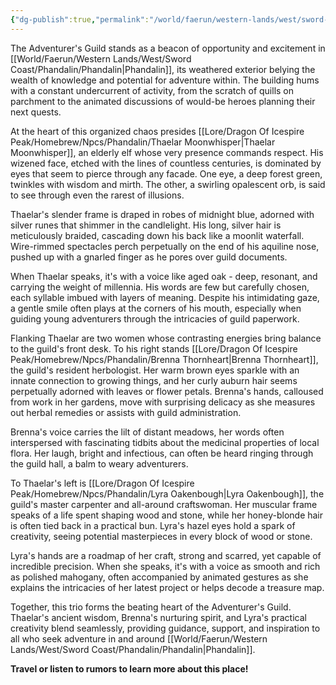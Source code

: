 ```yaml
---
{"dg-publish":true,"permalink":"/world/faerun/western-lands/west/sword-coast/phandalin/adventurer-s-guild/"}
---
```


The Adventurer's Guild stands as a beacon of opportunity and excitement in [[World/Faerun/Western Lands/West/Sword Coast/Phandalin/Phandalin\|Phandalin]], its weathered exterior belying the wealth of knowledge and potential for adventure within. The building hums with a constant undercurrent of activity, from the scratch of quills on parchment to the animated discussions of would-be heroes planning their next quests.

At the heart of this organized chaos presides [[Lore/Dragon Of Icespire Peak/Homebrew/Npcs/Phandalin/Thaelar Moonwhisper\|Thaelar Moonwhisper]], an elderly elf whose very presence commands respect. His wizened face, etched with the lines of countless centuries, is dominated by eyes that seem to pierce through any facade. One eye, a deep forest green, twinkles with wisdom and mirth. The other, a swirling opalescent orb, is said to see through even the rarest of illusions.

Thaelar's slender frame is draped in robes of midnight blue, adorned with silver runes that shimmer in the candlelight. His long, silver hair is meticulously braided, cascading down his back like a moonlit waterfall. Wire-rimmed spectacles perch perpetually on the end of his aquiline nose, pushed up with a gnarled finger as he pores over guild documents.

When Thaelar speaks, it's with a voice like aged oak - deep, resonant, and carrying the weight of millennia. His words are few but carefully chosen, each syllable imbued with layers of meaning. Despite his intimidating gaze, a gentle smile often plays at the corners of his mouth, especially when guiding young adventurers through the intricacies of guild paperwork.

Flanking Thaelar are two women whose contrasting energies bring balance to the guild's front desk. To his right stands [[Lore/Dragon Of Icespire Peak/Homebrew/Npcs/Phandalin/Brenna Thornheart\|Brenna Thornheart]], the guild's resident herbologist. Her warm brown eyes sparkle with an innate connection to growing things, and her curly auburn hair seems perpetually adorned with leaves or flower petals. Brenna's hands, calloused from work in her gardens, move with surprising delicacy as she measures out herbal remedies or assists with guild administration.

Brenna's voice carries the lilt of distant meadows, her words often interspersed with fascinating tidbits about the medicinal properties of local flora. Her laugh, bright and infectious, can often be heard ringing through the guild hall, a balm to weary adventurers.

To Thaelar's left is [[Lore/Dragon Of Icespire Peak/Homebrew/Npcs/Phandalin/Lyra Oakenbough\|Lyra Oakenbough]], the guild's master carpenter and all-around craftswoman. Her muscular frame speaks of a life spent shaping wood and stone, while her honey-blonde hair is often tied back in a practical bun. Lyra's hazel eyes hold a spark of creativity, seeing potential masterpieces in every block of wood or stone.

Lyra's hands are a roadmap of her craft, strong and scarred, yet capable of incredible precision. When she speaks, it's with a voice as smooth and rich as polished mahogany, often accompanied by animated gestures as she explains the intricacies of her latest project or helps decode a treasure map.

Together, this trio forms the beating heart of the Adventurer's Guild. Thaelar's ancient wisdom, Brenna's nurturing spirit, and Lyra's practical creativity blend seamlessly, providing guidance, support, and inspiration to all who seek adventure in and around [[World/Faerun/Western Lands/West/Sword Coast/Phandalin/Phandalin\|Phandalin]].

**Travel or listen to rumors to learn more about this place!**